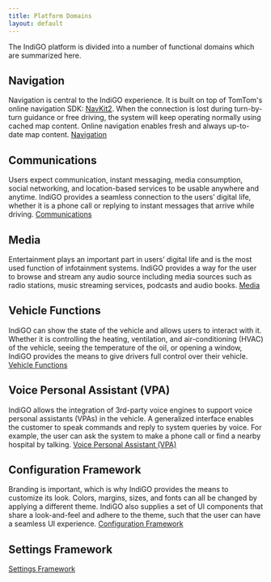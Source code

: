 ```yaml
---
title: Platform Domains
layout: default
---
```


The IndiGO platform is divided into a number of functional domains which are summarized here.

## Navigation

Navigation is central to the IndiGO experience. It is built on top of TomTom's online navigation
SDK: [NavKit2](https://developer.tomtom.com/docs-and-tools). When the connection is lost during
turn-by-turn guidance or free driving, the system will keep operating normally using cached map
content. Online navigation enables fresh and always up-to-date map content.
[Navigation](/indigo/documentation/developing/platform-domains/navigation)

## Communications

Users expect communication, instant messaging, media consumption, social networking, and
location-based services to be usable anywhere and anytime. IndiGO provides a seamless connection to
the users’ digital life, whether it is a phone call or replying to instant messages that arrive
while driving.
[Communications](/indigo/documentation/developing/platform-domains/communications)
 
## Media

Entertainment plays an important part in users’ digital life and is the most used function of
infotainment systems. IndiGO provides a way for the user to browse and stream any audio source
including media sources such as radio stations, music streaming services, podcasts and audio books.
[Media](/indigo/documentation/developing/platform-domains/media)

## Vehicle Functions

IndiGO can show the state of the vehicle and allows users to interact with it. Whether it is
controlling the heating, ventilation, and air-conditioning (HVAC) of the vehicle, seeing the
temperature of the oil, or opening a window, IndiGO provides the means to give drivers full control
over their vehicle.
[Vehicle Functions](/indigo/documentation/developing/platform-domains/vehicle-functions)

## Voice Personal Assistant (VPA)

IndiGO allows the integration of 3rd-party voice engines to support voice personal assistants 
(VPAs) in the vehicle. A generalized interface enables the customer to speak commands and reply 
to system queries by voice. For example, the user can ask the system to make a phone call or find 
a nearby hospital by talking.
[Voice Personal Assistant (VPA)](/indigo/documentation/developing/platform-domains/voice-personal-assistant-vpa)

## Configuration Framework

Branding is important, which is why IndiGO provides the means to customize its look. Colors,
margins, sizes, and fonts can all be changed by applying a different theme. IndiGO also supplies a
set of UI components that share a look-and-feel and adhere to the theme, such that the user 
can have a seamless UI experience.
[Configuration Framework](/indigo/documentation/developing/platform-domains/configuration-framework)

## Settings Framework

[Settings Framework](/indigo/documentation/developing/platform-domains/settings-framework)

